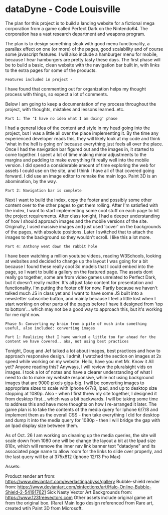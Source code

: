 # dataDyne - Code Louisville

The plan for this project is to build a landing website for a fictional mega corporation from a game called Perfect Dark on the Nintendo64. The corporation has a vast research department and weapons program. 

The plan is to design something sleak with good menu functionality, a parallax effect on one (or more) of the pages, good scalability and of course some javascript features. I will also include a hamburger menu for mobile, because I hear hamburgers are pretty tasty these days. The first phase will be to build a basic, clean website with the navigation bar built in, with links to the extra pages for some of the products.

    Features included in project - 

I have found that commenting out for organization helps my thought process with things, so expect a lot of comments. 

Below I am going to keep a documentation of my process throughout the project, with thoughts, mistakes and lessons learned..etc. 


    Part 1: The 'I have no idea what I am doing' phase

I had a general idea of the content and style in my head going into the project, but I was a little all over the place implementing it. By the time any experienced developer reads this, they will likely look at my code and think 'what in the hell is going on' because everything just feels all over the place. Once I had the navigation bar figured out and the images in, it started to come together. I spent a lot of time making minor adjustments to the margins and padding to make everything fit really well into the mobile version. I did spend a considerable amount of time exploring the web for assets I could use on the site, and I think I have all of that covered going forward. I did use an image editor to remake the main logo. Paint 3D is an abomination, by the way. 

    Part 2: Navigation bar is complete 

Next I want to build the index, copy the footer and possibly some other content over to the other pages to get them rolling. After I'm satisfied with the index, I want to start implementing some cool stuff on each page to hit the project requirements. After class tonight, I had a deeper understanding of how I should approach images and the mobile versions of the site. Originally, I used massive images and just used 'cover' on the backgrounds of the pages, with absolute positions. Later I switched that to attach the images to the background so they wouldn't scroll. I like this a lot more. 

    Part 4: Anthony went down the rabbit hole

I have been watching a million youtube videos, reading W3Schools, looking at websites and decided to change up the layout I was going for a bit because I found these really cool 3d models that I could embed into the page, so I want to build a gallery on the featured page. The assets dont really go together, some are from video games unrelated to Perfect Dark, but it doesn't really matter. It's all just fake content for presentation and functionality. I'm putting the footer off for now. Partly because we haven't talked much JS in class yet and I want to have some JS built into a newsletter subscribe button, and mainly because I feel a little lost when I start working on other parts of the pages before I have it designed from 'top to bottom'... which may not be a good way to approach this, but it's working for me right now. 

    Phase 5: Converting my brain from a pile of mush into something useful, also included: converting images

    Part 1: Realizing that I have worked a little too far ahead for the content we have covered.. aka, not using best practices

Tonight, Doug and Jef talked a lot about images, best practices and how to approach responsive design. I admit, I watched the section on images at 2x speed while working on my website. Hello, have you met Mr. Know it All yet? Anyone reading this? Anyways, I will review the pluralsight vids on images. I took a lot of notes and have a clearer understanding of what I need to do to make my website responsive, while not using background images that are 9000 pixels giga-big. I will be converting images to appropriate sizes to scale with Iphone 6/7/8, Ipad, and up to desktop size stopping at 1080p. Also - when I first threw my site together, I designed it from desktop first... which was a bit backwards. I will be taking some time to address this and have more thoughts on how I re-arranged it later. The game plan is to take the contents of the media query for Iphone 6/7/8 and implement them as the overall CSS - then take everything I did for desktop and dump it into the media query for 1080p - then I will bridge the gap with an Ipad display size between them. 



As of Oct. 26 I am working on cleaning up the media queries, the site will scale down from 1080 one will be change the layout a bit at the Ipad size 810x, which will remove the inner nav link banner text "datadyne" and its associated page name to allow room for the links to slide over properly, and the last query will be at 375x812 (Iphone 12/13 Pro Max)










Assets: 

Product render art from:   https://www.deviantart.com/everlastingabyss/gallery
Bubble-shield render from: https://www.deviantart.com/xinfectionx/art/Halo-Online-Bubble-Shield-2-541917621
Sick Nasty Vector Art Backgrounds from: https://www.123freevectors.com
Other assets include original game art from the original box. (Rare)
Main logo design referenced from Rare art, created wtih Paint 3D from Microsoft.
